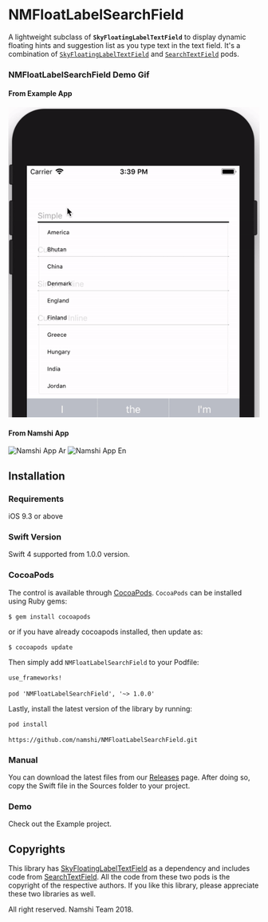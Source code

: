# NMFloatLabelSearchField
A lightweight subclass of <b>`SkyFloatingLabelTextField`</b> to display dynamic floating hints and suggestion list as you type text in the text field.
It's a combination of [`SkyFloatingLabelTextField`](https://github.com/Skyscanner/SkyFloatingLabelTextField) and [`SearchTextField`](https://github.com/apasccon/SearchTextField) pods.

### NMFloatLabelSearchField Demo Gif

#### From Example App
![Demo_v1.0.0](https://github.com/namshi/NMFloatLabelSearchField/blob/master/Screenshots/NMFloatLabelSearchField_1.0.0.gif)

#### From Namshi App
![Namshi App Ar](https://github.com/namshi/NMFloatLabelSearchField/blob/master/Screenshots/UsageInNamshiAr.gif)
![Namshi App En](https://github.com/namshi/NMFloatLabelSearchField/blob/master/Screenshots/UsageInNamshiEn.gif)

## Installation

### Requirements
iOS 9.3 or above

### Swift Version
Swift 4 supported from 1.0.0 version.

### CocoaPods
The control is available through [CocoaPods](https://cocoapods.org/). `CocoaPods` can be installed using Ruby gems:

```
$ gem install cocoapods
```

or if you have already cocoapods installed, then update as:

```
$ cocoapods update
```


Then simply add `NMFloatLabelSearchField` to your Podfile:

```
use_frameworks!

pod 'NMFloatLabelSearchField', '~> 1.0.0'
```

Lastly, install the latest version of the library by running:

```
pod install
```

`https://github.com/namshi/NMFloatLabelSearchField.git`

### Manual
You can download the latest files from our [Releases](https://github.com/namshi/NMFloatLabelSearchField/releases) page. After doing so, copy the Swift file in the Sources folder to your project.

### Demo
Check out the Example project.

## Copyrights
This library has [SkyFloatingLabelTextField](https://github.com/Skyscanner/SkyFloatingLabelTextField)  as a dependency and includes code from [SearchTextField](https://github.com/apasccon/SearchTextField). All the code from these two pods is the copyright of the respective authors. If you like this library, please appreciate these two libraries as well.

All right reserved. Namshi Team 2018.


